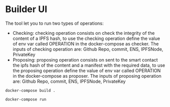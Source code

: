 # Builder UI

The tool let you to run two types of operations:

- Checking: checking operation consists on check the integrity of the content of a IPFS hash, to use the checking operation define the value of env var called OPERATION in the docker-compose as checker. The inputs of checking operation are: Github Repo, commit, ENS, IPFSNode, PrivateKey
- Proposing: proposing operation consists on sent to the smart contact the ipfs hash of the content and a manifest with the required data, to use the proposing operation define the value of env var called OPERATION in the docker-compose as proposer. The inputs of proposing operation are: Github Repo, commit, ENS, IPFSNode, PrivateKey

`docker-compose build .`

`docker-compose run`
